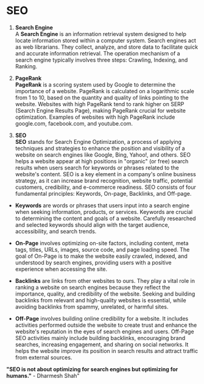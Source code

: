 # SEO

1. **Search Engine**  
A **Search Engine** is an information retrieval system designed to help locate information stored within a computer system. Search engines act as web librarians. They collect, analyze, and store data to facilitate quick and accurate information retrieval. The operation mechanism of a search engine typically involves three steps: Crawling, Indexing, and Ranking.

2. **PageRank**  
**PageRank** is a scoring system used by Google to determine the importance of a website. PageRank is calculated on a logarithmic scale from 1 to 10, based on the quantity and quality of links pointing to the website. Websites with high PageRank tend to rank higher on SERP (Search Engine Results Page), making PageRank crucial for website optimization. Examples of websites with high PageRank include google.com, facebook.com, and youtube.com.

3. **SEO**  
**SEO** stands for Search Engine Optimization, a process of applying techniques and strategies to enhance the position and visibility of a website on search engines like Google, Bing, Yahoo!, and others. SEO helps a website appear at high positions in "organic" (or free) search results when users search for keywords or phrases related to the website's content. SEO is a key element in a company's online business strategy, as it can increase brand recognition, website traffic, potential customers, credibility, and e-commerce readiness. SEO consists of four fundamental principles: Keywords, On-page, Backlinks, and Off-page.

- **Keywords** are words or phrases that users input into a search engine when seeking information, products, or services. Keywords are crucial to determining the content and goals of a website. Carefully researched and selected keywords should align with the target audience, accessibility, and search trends.

- **On-Page** involves optimizing on-site factors, including content, meta tags, titles, URLs, images, source code, and page loading speed. The goal of On-Page is to make the website easily crawled, indexed, and understood by search engines, providing users with a positive experience when accessing the site.

- **Backlinks** are links from other websites to ours. They play a vital role in ranking a website on search engines because they reflect the importance, quality, and credibility of the website. Seeking and building backlinks from relevant and high-quality websites is essential, while avoiding backlinks from spammy, unrelated, or harmful sites.

- **Off-Page** involves building online credibility for a website. It includes activities performed outside the website to create trust and enhance the website's reputation in the eyes of search engines and users. Off-Page SEO activities mainly include building backlinks, encouraging brand searches, increasing engagement, and sharing on social networks. It helps the website improve its position in search results and attract traffic from external sources.

**"SEO is not about optimizing for search engines but optimizing for humans."** - Dharmesh Shah"
